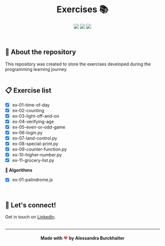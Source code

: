 # <div align="center"> Exercises :books: </div>

<p align="center">
<img src="https://img.shields.io/github/languages/count/alessandraburckhalter/exercises?color=red"> <img src="https://img.shields.io/github/license/alessandraburckhalter/exercises?color=red"> <img src="https://img.shields.io/github/last-commit/alessandraburckhalter/exercises?color=red"></p>
<br>

## :book: About the repository
This repository was created to store the exercises developed during the programming learning journey.
<br>
<br>
## :clipboard: Exercise list

- [x] ex-01-time-of-day
- [x] ex-02-counting<br>
- [x] ex-03-light-off-and-on<br>
- [x] ex-04-verifying-age<br>
- [x] ex-05-even-or-odd-game<br> 
- [x] ex-06-login.py<br> 
- [x] ex-07-land-control.py<br> 
- [x] ex-08-special-print.py<br> 
- [x] ex-09-counter-function.py<br> 
- [x] ex-10-higher-number.py<br> 
- [x]  ex-11-grocery-list.py<br> 

**:open_file_folder: Algorithms**
- [x] ex-01-palindrome.js

<br>

## :wave: Let's connect!
Get in touch on [LinkedIn](https://www.linkedin.com/in/alessandra-burckhalter/).
<br /> 
<br /> 

****
####  <div align="center">Made with <span style="color: #e25555;">&#9829;</span> by Alessandra Burckhalter</div>
